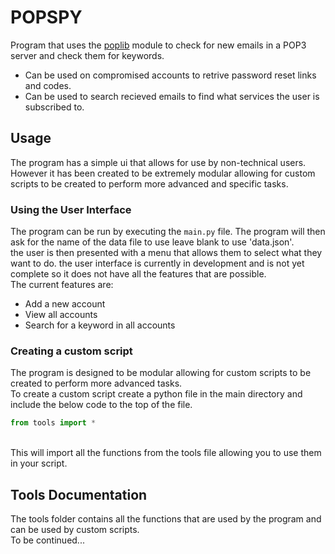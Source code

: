# POPSPY

Program that uses the [poplib](https://docs.python.org/3/library/poplib.html) module to check for new emails in a POP3 server and check them for keywords.
- Can be used on compromised accounts to retrive password reset links and codes.
- Can be used to search recieved emails to find what services the user is subscribed to.

## Usage
The program has a simple ui that allows for use by non-technical users. However it has been created to be extremely modular allowing for custom scripts to be created to perform more advanced and specific tasks.

### Using the User Interface
The program can be run by executing the `main.py` file. The program will then ask for the name of the data file to use leave blank to use 'data.json'.
<br>
the user is then presented with a menu that allows them to select what they want to do.
the user interface is currently in development and is not yet complete so it does not have all the features that are possible.
<br>
The current features are:
- Add a new account
- View all accounts
- Search for a keyword in all accounts

### Creating a custom script
The program is designed to be modular allowing for custom scripts to be created to perform more advanced tasks.
<br>
To create a custom script create a python file in the main directory and include the below code to the top of the file.
```python
from tools import *
```
<br>
This will import all the functions from the tools file allowing you to use them in your script.
<br>

## Tools Documentation
The tools folder contains all the functions that are used by the program and can be used by custom scripts.
<br>
To be continued...